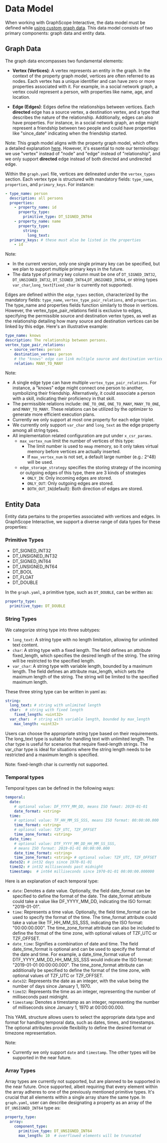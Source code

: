 # Data Model

When working with GraphScope Interactive, the data model must be defined while [using custom graph data](./custom_graph_data). This data model consists of two primary components: graph data and entity data.

## Graph Data
The graph data encompasses two fundamental elements:

- **Vertex (Vertices)**: A vertex represents an entity in the graph. In the context of the property graph model, vertices are often referred to as nodes. Each vertex has a unique identifier and can have zero or more properties associated with it. For example, in a social network graph, a vertex could represent a person, with properties like name, age, and location.

- **Edge (Edges)**: Edges define the relationships between vertices. Each **directed** edge has a source vertex, a destination vertex, and a type that describes the nature of the relationship. Additionally, edges can also have properties. For instance, in a social network graph, an edge might represent a friendship between two people and could have properties like "since_date" indicating when the friendship started.

Note: This graph model aligns with the property graph model, which offers a detailed explanation [here](https://subscription.packtpub.com/book/data/9781784393441/1/ch01lvl1sec09/the-property-graph-model). However, it's essential to note our terminology: we use "vertex" instead of "node" and "edge" instead of "relationship", and we only support **directed** edge instead of both directed and undirected edge. 

Within the `graph.yaml` file, vertices are delineated under the `vertex_types` section. Each vertex type is structured with mandatory fields: `type_name`, `properties`, and `primary_keys`. For instance:

```yaml
- type_name: person
  description: all persons
  properties:
    - property_name: id
      property_type:
        primitive_type: DT_SIGNED_INT64
    - property_name: name
      property_type:
        string:
          long_text:
  primary_keys: # these must also be listed in the properties
    - id  
```

Note:
- In the current version, only one single primary key can be specified, but we plan to support multiple primary keys in the future. 
- The data type of primary key column must be one of `DT_SIGNED_INT32`, `DT_UNSIGNED_INT32`, `DT_SIGNED_INT64`,`DT_UNSIGNED_INT64`, or string types `var_char`,`long_text`(`fixed_char` is currently not supported).

Edges are defined within the `edge_types` section, characterized by the mandatory fields: `type_name`, `vertex_type_pair_relations`, and `properties`. The type_name and properties fields function similarly to those in vertices. However, the vertex_type_pair_relations field is exclusive to edges, specifying the permissible source and destination vertex types, as well as the relationship detailing how many source and destination vertices can be linked by this edge. Here's an illustrative example:
```yaml
type_name: knows
description: The relationship between persons.
vertex_type_pair_relations:
  - source_vertex: person
    destination_vertex: person
    # the "knows" edge can link multiple source and destination vertices
    relation: MANY_TO_MANY  
```

Note: 
- A single edge type can have multiple `vertex_type_pair_relations`. For instance, a "knows" edge might connect one person to another, symbolizing their friendship. Alternatively, it could associate a person with a skill, indicating their proficiency in that skill.
- The permissible relations include: `ONE_TO_ONE`, `ONE_TO_MANY`, `MANY_TO_ONE`, and `MANY_TO_MANY`. These relations can be utilized by the optimizer to generate more efficient execution plans.
- Currently we only support at most one property for each edge triplet.
- We currently only support `var_char` and `long_text` as the edge property among all string types.
- All implementation related configuration are put under `x_csr_params`.
  - `max_vertex_num` limit the number of vertices of this type:
    - The limit number is used to `mmap` memory, so it only takes virtual memory before vertices are actually inserted.
    - If `max_vertex_num` is not set, a default large number (e.g.: 2^48) will be used.
  - `edge_storage_strategy` specifies the storing strategy of the incoming or outgoing edges of this type, there are 3 kinds of strategies
    - `ONLY_IN`: Only incoming edges are stored.
    - `ONLY_OUT`: Only outgoing edges are stored.
    - `BOTH_OUT_IN`(default): Both direction of edges are stored.
 

## Entity Data

Entity data pertains to the properties associated with vertices and edges. In GraphScope Interactive, we support a diverse range of data types for these properties:

### Primitive Types
- DT_SIGNED_INT32
- DT_UNSIGNED_INT32
- DT_SIGNED_INT64
- DT_UNSIGNED_INT64
- DT_BOOL
- DT_FLOAT
- DT_DOUBLE

In the `graph.yaml`, a primitive type, such as `DT_DOUBLE`, can be written as:
```yaml
property_type:
  primitive_type: DT_DOUBLE
```

### String Types


We categorize string type into three subtypes:
- `long_text`: A string type with no length limitation, allowing for unlimited text content.
- `char`: A string type with a fixed length. The field defines an attribute fixed_length, which specifies the desired length of the string. The string will be restricted to the specified length.
- `var_char`: A string type with variable length, bounded by a maximum length. The field defines an attribute max_length, which sets the maximum length of the string. The string will be limited to the specified maximum length.

These three string type can be written in yaml as:

```yaml
string:
  long_text: # string with unlimited length
  char:  # string with fixed length
    fixed_length: <uint32>
  var_char:  # string with variable length, bounded by max_length
    max_length: <uint32>
```

Users can choose the appropriate string type based on their requirements. The long_text type is suitable for handling text with unlimited length. The char type is useful for scenarios that require fixed-length strings. The var_char type is ideal for situations where the string length needs to be restricted and a maximum length is specified.

Note: fixed-length char is currently not supported.


### Temporal types

Temporal types can be defined in the following ways:

```yaml
temporal:
  date:
    # optional value: DF_YYYY_MM_DD, means ISO fomat: 2019-01-01
    date_format: <string> 
  time:
    # optional value: TF_HH_MM_SS_SSS, means ISO format: 00:00:00.000
    time_format: <string>
    # optional value: TZF_UTC, TZF_OFFSET
    time_zone_format: <string>
  date_time:
    # optional value: DTF_YYYY_MM_DD_HH_MM_SS_SSS,
    # means ISO format: 2019-01-01 00:00:00.000
    date_time_format: <string>
    time_zone_format: <string> # optional value: TZF_UTC, TZF_OFFSET
  date32: # int32 days since 1970-01-01
  time32: # int32 milliseconds past midnight
  timestamp:  # int64 milliseconds since 1970-01-01 00:00:00.000000
```

Here is an explanation of each temporal type:
- `date`: Denotes a date value. Optionally, the field date_format can be specified to define the format of the date. The date_format attribute could take a value like DF_YYYY_MM_DD, indicating the ISO format: "2019-01-01".
- `time`: Represents a time value. Optionally, the field time_format can be used to specify the format of the time. The time_format attribute could take a value like TF_HH_MM_SS_SSS, indicating the ISO format: "00:00:00.000". The time_zone_format attribute can also be included to define the format of the time zone, with optional values of TZF_UTC or TZF_OFFSET.
- `date_time`: Signifies a combination of date and time. The field date_time_format is optional and can be used to specify the format of the date and time. For example, a date_time_format value of DTF_YYYY_MM_DD_HH_MM_SS_SSS would indicate the ISO format: "2019-01-01 00:00:00.000". The time_zone_format attribute can additionally be specified to define the format of the time zone, with optional values of TZF_UTC or TZF_OFFSET.
- `date32`: Represents the date as an integer, with the value being the number of days since January 1, 1970.
- `time32`: Represents the time as an integer, representing the number of milliseconds past midnight.
- `timestamp`: Denotes a timestamp as an integer, representing the number of milliseconds since January 1, 1970 at 00:00:00.000.

This YAML structure allows users to select the appropriate data type and format for handling temporal data, such as dates, times, and timestamps. The optional attributes provide flexibility to define the desired format or timezone representation.

Note: 
- Currently we only support `date` and `timestamp`. The other types will be supported in the near future.

### Array Types

Array types are currently not supported, but are planned to be supported in the near future.
Once supported, albeit requiring that every element within the array adheres to one of the previously mentioned primitive types. 
It's crucial that all elements within a single array share the same type. In `graph.yaml`, user can describe designating a property as an array of the `DT_UNSIGNED_INT64` type as:

```yaml
property_type:
  array:
    component_type: 
      primitive_type: DT_UNSIGNED_INT64
      max_length: 10  # overflowed elements will be truncated
```
